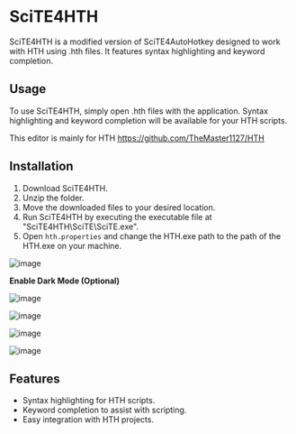 # SciTE4HTH

SciTE4HTH is a modified version of SciTE4AutoHotkey designed to work with HTH using .hth files. It features syntax highlighting and keyword completion.

## Usage

To use SciTE4HTH, simply open .hth files with the application. Syntax highlighting and keyword completion will be available for your HTH scripts.

This editor is mainly for HTH https://github.com/TheMaster1127/HTH 

## Installation

1. Download SciTE4HTH.
2. Unzip the folder.
3. Move the downloaded files to your desired location.
4. Run SciTE4HTH by executing the executable file at "SciTE4HTH\SciTE\SciTE.exe".
5. Open `hth.properties` and change the HTH.exe path to the path of the HTH.exe on your machine.

![image](https://github.com/TheMaster1127/SciTE4HTH/assets/134737935/15e31261-3639-49bf-8e49-c486c7ba25af)

**Enable Dark Mode (Optional)**

![image](https://github.com/TheMaster1127/SciTE4HTH/assets/134737935/7c023dce-d0ea-41b9-8d71-1e77a4f86f4f)

![image](https://github.com/TheMaster1127/SciTE4HTH/assets/134737935/15c985bf-db0f-46a9-9434-0b7bf040366b)

![image](https://github.com/TheMaster1127/SciTE4HTH/assets/134737935/d75ebe2a-c54e-4de5-b0d7-45c26b50e1dd)

![image](https://github.com/TheMaster1127/SciTE4HTH/assets/134737935/1a92a04f-b288-4df0-affe-1bfed33f935a)

## Features

- Syntax highlighting for HTH scripts.
- Keyword completion to assist with scripting.
- Easy integration with HTH projects.
